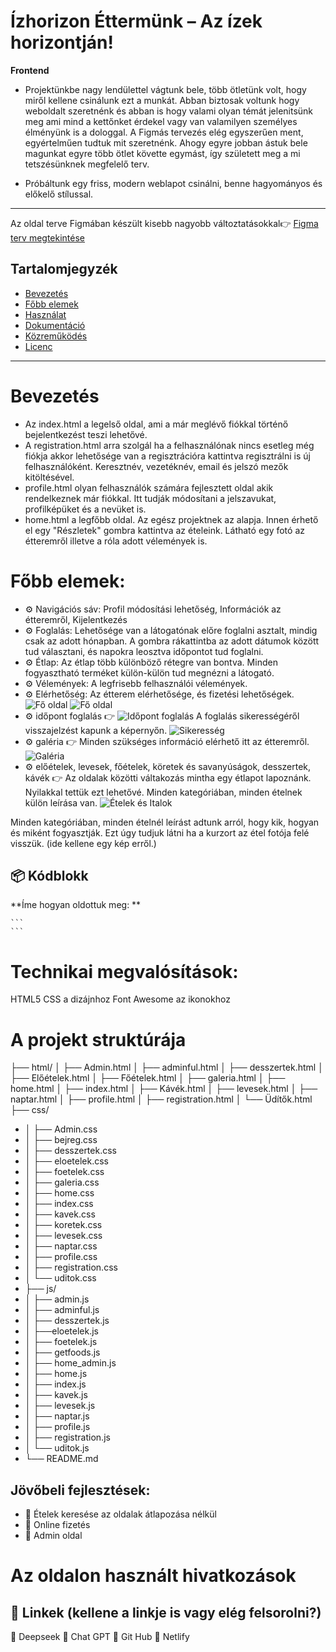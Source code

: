 # Ízhorizon Éttermünk – Az ízek horizontján!
**Frontend**
 
-  Projektünkbe nagy lendülettel vágtunk bele, több ötletünk volt, hogy miről kellene csinálunk ezt a munkát.
Abban biztosak voltunk hogy weboldalt szeretnénk és abban is hogy valami olyan témát jelenitsünk meg ami mind a kettőnket érdekel vagy van valamilyen személyes élményünk is a dologgal. A Figmás tervezés elég egyszerűen ment, egyértelműen tudtuk mit szeretnénk. Ahogy egyre jobban ástuk bele magunkat egyre több ötlet követte egymást, így született meg a mi tetszésünknek megfelelő terv. 

- Próbáltunk egy friss, modern weblapot csinálni, benne hagyományos és előkelő stílussal. 

---
Az oldal terve Figmában készült kisebb nagyobb változtatásokkal👉 [Figma terv megtekintése](https://www.figma.com/design/ipdP2BYytD8pvShEUWwQOF/Projekt?node-id=0-1&p=f&t=Wqw4hQMBFSGBfEpm-0)

## Tartalomjegyzék
- [Bevezetés](#Bevezetés)
- [Főbb elemek](#főbbelemek)
- [Használat](#használat)
- [Dokumentáció](#dokumentáció)
- [Közreműködés](#közreműködés)
- [Licenc](#licenc)
---
# Bevezetés
- Az index.html a legelső oldal, ami a már meglévő fiókkal történő bejelentkezést teszi lehetővé.  
- A registration.html arra szolgál
ha a felhasználónak nincs esetleg még fiókja akkor lehetősége van a regisztrációra kattintva regisztrálni is új felhasználóként. 
Keresztnév, vezetéknév, email és jelszó mezők kitöltésével.
- profile.html olyan felhasználók számára fejlesztett oldal akik rendelkeznek már fiókkal. Itt tudják módosítani a jelszavukat, profilképüket és a nevüket is.
- home.html a legfőbb oldal. Az egész projektnek az alapja. Innen érhető el egy "Részletek" gombra kattintva az ételeink. Látható egy fotó az étteremről illetve a róla adott vélemények is.
# Főbb elemek: 
- ⚙️ Navigációs sáv: Profil módosítási lehetőség, Információk az étteremről, Kijelentkezés  
- ⚙️ Foglalás: Lehetősége van a látogatónak előre foglalni asztalt, mindig csak az adott hónapban. A gombra rákattintba az adott dátumok között tud választani, és napokra leosztva időpontot tud foglalni.
- ⚙️ Étlap: Az étlap több különböző rétegre van bontva. Minden fogyasztható terméket külön-külön tud megnézni a látogató.
- ⚙️ Vélemények: A legfrisebb felhasználói vélemények.
- ⚙️ Elérhetőség: Az étterem elérhetősége, és fizetési lehetőségek.
![Fő oldal](https://i.postimg.cc/CK9krd15/k-p-2025-04-15-121858309.png)
![Fő oldal](https://i.postimg.cc/x1Cm0LNq/k-p-2025-04-15-121931202.png)
- ⚙️  időpont foglalás 👉 
![Időpont foglalás](https://i.postimg.cc/bwsGX84t/k-p-2025-04-15-122141784.png)
A foglalás sikerességéről visszajelzést kapunk a képernyőn.
![Sikeresség](https://i.postimg.cc/Hk3P8BYj/k-p-2025-04-18-210644934.png)
- ⚙️  galéria 👉 Minden szükséges információ elérhető itt az étteremről.
![Galéria](https://i.postimg.cc/QCdwYPgS/k-p-2025-04-15-153104879.png)
- ⚙️  előételek, levesek, főételek, köretek és savanyúságok, desszertek, kávék 👉
Az oldalak közötti váltakozás mintha egy étlapot lapoznánk. Nyilakkal tettük ezt lehetővé. 
Minden kategóriában, minden ételnek külön leírása van. 
![Ételek és Italok](https://i.postimg.cc/5yP0DZht/k-p-2025-04-15-155129584.png)


 Minden kategóriában, minden ételnél leírást adtunk arról, hogy kik,
hogyan és miként fogyasztják. Ezt úgy tudjuk látni ha a kurzort az étel
fotója felé visszük.
(ide kellene egy kép erről.)
## 📦 Kódblokk
**Íme hogyan oldottuk meg: **
````(úgy emlékszem css-ben van.)
```
```
````
# Technikai megvalósítások:
 HTML5
 CSS a dizájnhoz
 Font Awesome az ikonokhoz
# A projekt struktúrája
├── html/
│     ├── Admin.html
│     ├── adminful.html
│     ├── desszertek.html
│     ├── Előételek.html
│     ├── Főételek.html
│     ├── galeria.html
│     ├── home.html
│     ├── index.html
│     ├── Kávék.html
│     ├── levesek.html
│     ├── naptar.html
│     ├── profile.html
│     ├── registration.html
│     └── Üdítők.html
├── css/
- │   ├── Admin.css
- │   ├── bejreg.css
- │   ├── desszertek.css
- │   ├── eloetelek.css
- │   ├── foetelek.css
- │   ├── galeria.css
- │   ├── home.css
- │   ├── index.css
- │   ├── kavek.css
- │   ├── koretek.css
- │   ├── levesek.css
- │   ├── naptar.css
- │   ├── profile.css
- │   ├── registration.css
- │   └── uditok.css
- ├── js/
- │   ├── admin.js
- │   ├── adminful.js
- │   ├── desszertek.js
- │   ├──eloetelek.js
- │   ├── foetelek.js
- │   ├── getfoods.js
- │   ├── home_admin.js
- │   ├── home.js
- │   ├── index.js
- │   ├── kavek.js
- │   ├── levesek.js
- │   ├── naptar.js
- │   ├── profile.js
- │   ├── registration.js
- │   └── uditok.js
- └── README.md
 ## Jövőbeli fejlesztések:
- 🌟 Ételek keresése az oldalak átlapozása nélkül
- 🌟 Online fizetés
- 🌟 Admin oldal
# Az oldalon használt hivatkozások
## 🔗 Linkek (kellene a linkje is vagy elég felsorolni?)
🔗  Deepseek
🔗  Chat GPT
🔗  Git Hub
🔗  Netlify


